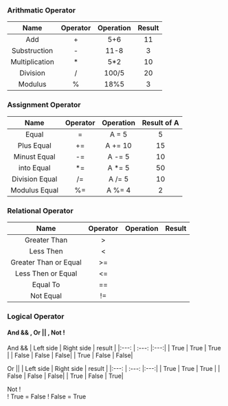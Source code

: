### Arithmatic Operator

| Name | Operator | Operation | Result | 
| :---: |  :---: |:---: |  :---: |
| Add |+| 5+6 |11 |
| Substruction | - | 11-8 | 3 |
| Multiplication | * | 5*2 | 10 |
| Division | / | 100/5  | 20 |
| Modulus | % | 18%5 | 3 |

### Assignment Operator

| Name | Operator | Operation | Result of A | 
| :---: |  :---: |:---: |  :---: |
| Equal | = | A = 5 |5 |
| Plus Equal | += | A += 10 | 15 |
| Minust Equal | -= | A -= 5| 10 |
| into Equal | *= | A *= 5 | 50 |
| Division Equal | /= | A /= 5 | 10 |
| Modulus Equal | %= | A %= 4 | 2 |

### Relational Operator

| Name | Operator | Operation | Result | 
| :---: |  :---: |:---: |  :---: |
| Greater Than | >| | |
| Less Then | < |  |  |
| Greater Than or Equal | >= | | |
| Less Then or Equal | <= |  |  |
| Equal To | == |  |  |
| Not Equal | != |  |  |

### Logical Operator

#### And && , Or || , Not !

And &&
| Left side | Right side | result |
|:---: |  :---: |:---:|
| True | True | True |
| False  | False  | False|
| True  | False | False|

Or ||
| Left side | Right side | result |
|:---: |  :---: |:---:|
| True | True | True |
| False  | False  | False|
| True  | False | True|

Not ! <br>
! True = False
! False = True
